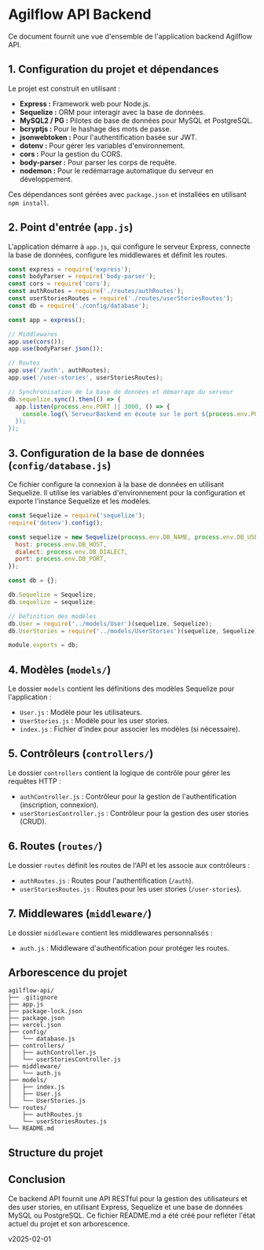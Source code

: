 # Agilflow API Backend

Ce document fournit une vue d'ensemble de l'application backend Agilflow API.

## 1. Configuration du projet et dépendances

Le projet est construit en utilisant :

*   **Express :** Framework web pour Node.js.
*   **Sequelize :** ORM pour interagir avec la base de données.
*   **MySQL2 / PG :** Pilotes de base de données pour MySQL et PostgreSQL.
*   **bcryptjs :** Pour le hashage des mots de passe.
*   **jsonwebtoken :** Pour l'authentification basée sur JWT.
*   **dotenv :** Pour gérer les variables d'environnement.
*   **cors :** Pour la gestion du CORS.
*   **body-parser :** Pour parser les corps de requête.
*   **nodemon :** Pour le redémarrage automatique du serveur en développement.

Ces dépendances sont gérées avec `package.json` et installées en utilisant `npm install`.

## 2. Point d'entrée (`app.js`)

L'application démarre à `app.js`, qui configure le serveur Express, connecte la base de données, configure les middlewares et définit les routes.

```javascript
const express = require('express');
const bodyParser = require('body-parser');
const cors = require('cors');
const authRoutes = require('./routes/authRoutes');
const userStoriesRoutes = require('./routes/userStoriesRoutes');
const db = require('./config/database'); 

const app = express();

// Middlewares
app.use(cors());
app.use(bodyParser.json());

// Routes
app.use('/auth', authRoutes);
app.use('/user-stories', userStoriesRoutes);

// Synchronisation de la base de données et démarrage du serveur
db.sequelize.sync().then(() => {
  app.listen(process.env.PORT || 3000, () => {
    console.log(\`ServeurBackend en écoute sur le port ${process.env.PORT || 3000}\`);
  });
});
```

## 3. Configuration de la base de données (`config/database.js`)

Ce fichier configure la connexion à la base de données en utilisant Sequelize. Il utilise les variables d'environnement pour la configuration et exporte l'instance Sequelize et les modèles.

```javascript
const Sequelize = require('sequelize');
require('dotenv').config();

const sequelize = new Sequelize(process.env.DB_NAME, process.env.DB_USER, process.env.DB_PASSWORD, {
  host: process.env.DB_HOST,
  dialect: process.env.DB_DIALECT, 
  port: process.env.DB_PORT,
});

const db = {};

db.Sequelize = Sequelize;
db.sequelize = sequelize;

// Définition des modèles
db.User = require('../models/User')(sequelize, Sequelize);
db.UserStories = require('../models/UserStories')(sequelize, Sequelize);

module.exports = db;
```

## 4. Modèles (`models/`)

Le dossier `models` contient les définitions des modèles Sequelize pour l'application :

*   `User.js` : Modèle pour les utilisateurs.
*   `UserStories.js` : Modèle pour les user stories.
*   `index.js` : Fichier d'index pour associer les modèles (si nécessaire).

## 5. Contrôleurs (`controllers/`)

Le dossier `controllers` contient la logique de contrôle pour gérer les requêtes HTTP :

*   `authController.js` : Contrôleur pour la gestion de l'authentification (inscription, connexion).
*   `userStoriesController.js` : Contrôleur pour la gestion des user stories (CRUD).

## 6. Routes (`routes/`)

Le dossier `routes` définit les routes de l'API et les associe aux contrôleurs :

*   `authRoutes.js` : Routes pour l'authentification (`/auth`).
*   `userStoriesRoutes.js` : Routes pour les user stories (`/user-stories`).

## 7. Middlewares (`middleware/`)

Le dossier `middleware` contient les middlewares personnalisés :

*   `auth.js` : Middleware d'authentification pour protéger les routes.

## Arborescence du projet

```
agilflow-api/
├── .gitignore
├── app.js
├── package-lock.json
├── package.json
├── vercel.json
├── config/
│   └── database.js
├── controllers/
│   ├── authController.js
│   └── userStoriesController.js
├── middleware/
│   └── auth.js
├── models/
│   ├── index.js
│   ├── User.js
│   └── UserStories.js
└── routes/
    ├── authRoutes.js
    └── userStoriesRoutes.js
└── README.md
```

## Structure du projet

## Conclusion

Ce backend API fournit une API RESTful pour la gestion des utilisateurs et des user stories, en utilisant Express, Sequelize et une base de données MySQL ou PostgreSQL. 
Ce fichier README.md a été créé pour refléter l'état actuel du projet et son arborescence.

v2025-02-01
